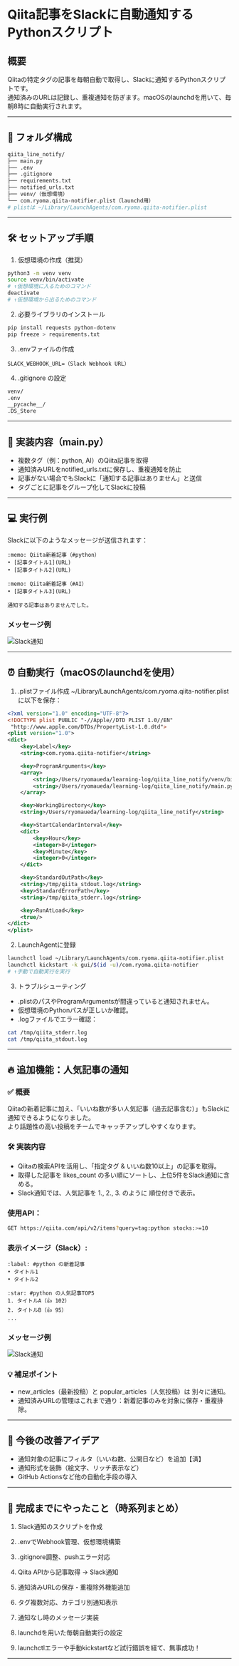 # Qiita記事をSlackに自動通知するPythonスクリプト

## 概要

Qiitaの特定タグの記事を毎朝自動で取得し、Slackに通知するPythonスクリプトです。  
通知済みのURLは記録し、重複通知を防ぎます。macOSのlaunchdを用いて、毎朝8時に自動実行されます。

---

## 📂 フォルダ構成

```bash
qiita_line_notify/
├── main.py
├── .env
├── .gitignore
├── requirements.txt
├── notified_urls.txt
├── venv/（仮想環境）
└── com.ryoma.qiita-notifier.plist（launchd用）
# plistは ~/Library/LaunchAgents/com.ryoma.qiita-notifier.plist
```

---

## 🛠 セットアップ手順

1. 仮想環境の作成（推奨）
```bash
python3 -m venv venv
source venv/bin/activate
# ↑仮想環境に入るためのコマンド
deactivate
# ↑仮想環境から出るためのコマンド
```
2. 必要ライブラリのインストール
```bash
pip install requests python-dotenv
pip freeze > requirements.txt
```
3. .envファイルの作成
```env
SLACK_WEBHOOK_URL=（Slack Webhook URL）
```
4. .gitignore の設定
```bash
venv/
.env
__pycache__/
.DS_Store
```

---

## 🧠 実装内容（main.py）

- 複数タグ（例：python, AI）のQiita記事を取得
- 通知済みURLをnotified_urls.txtに保存し、重複通知を防止
- 記事がない場合でもSlackに「通知する記事はありません」と送信
- タグごとに記事をグループ化してSlackに投稿

---

## 💻 実行例

Slackに以下のようなメッセージが送信されます：
```less
:memo: Qiita新着記事（#python）
• [記事タイトル1](URL)
• [記事タイトル2](URL)

:memo: Qiita新着記事（#AI）
• [記事タイトル3](URL)

通知する記事はありませんでした。
```
### メッセージ例
![Slack通知](./images/Slack_notification.png)

---

## ⏰ 自動実行（macOSのlaunchdを使用）

1. .plistファイル作成
~/Library/LaunchAgents/com.ryoma.qiita-notifier.plist に以下を保存：
```xml
<?xml version="1.0" encoding="UTF-8"?>
<!DOCTYPE plist PUBLIC "-//Apple//DTD PLIST 1.0//EN"
 "http://www.apple.com/DTDs/PropertyList-1.0.dtd">
<plist version="1.0">
<dict>
    <key>Label</key>
    <string>com.ryoma.qiita-notifier</string>

    <key>ProgramArguments</key>
    <array>
        <string>/Users/ryomaueda/learning-log/qiita_line_notify/venv/bin/python3</string>
        <string>/Users/ryomaueda/learning-log/qiita_line_notify/main.py</string>
    </array>

    <key>WorkingDirectory</key>
    <string>/Users/ryomaueda/learning-log/qiita_line_notify</string>

    <key>StartCalendarInterval</key>
    <dict>
        <key>Hour</key>
        <integer>8</integer>
        <key>Minute</key>
        <integer>0</integer>
    </dict>

    <key>StandardOutPath</key>
    <string>/tmp/qiita_stdout.log</string>
    <key>StandardErrorPath</key>
    <string>/tmp/qiita_stderr.log</string>

    <key>RunAtLoad</key>
    <true/>
</dict>
</plist>
```

2. LaunchAgentに登録
```bash
launchctl load ~/Library/LaunchAgents/com.ryoma.qiita-notifier.plist
launchctl kickstart -k gui/$(id -u)/com.ryoma.qiita-notifier
# ↑手動で自動実行を実行
```

3. トラブルシューティング
- .plistのパスやProgramArgumentsが間違っていると通知されません。
- 仮想環境のPythonパスが正しいか確認。
- .logファイルでエラー確認：
```bash
cat /tmp/qiita_stderr.log
cat /tmp/qiita_stdout.log
```

---

## 🔥 追加機能：人気記事の通知

### ✅ 概要
Qiitaの新着記事に加え、「いいね数が多い人気記事（過去記事含む）」もSlackに通知できるようになりました。   
より話題性の高い投稿をチームでキャッチアップしやすくなります。

### 🛠️ 実装内容
- Qiitaの検索APIを活用し、「指定タグ & いいね数10以上」の記事を取得。
- 取得した記事を likes_count の多い順にソートし、上位5件をSlack通知に含める。
- Slack通知では、人気記事を 1., 2., 3. のように 順位付きで表示。

### 使用API：
```bash
GET https://qiita.com/api/v2/items?query=tag:python stocks:>=10
```

### 表示イメージ（Slack）:
```less
:label: #python の新着記事
• タイトル1
• タイトル2

:star: #python の人気記事TOP5
1. タイトルA（👍 102）
2. タイトルB（👍 95）
...
```
### メッセージ例
![Slack通知](./images/Slack_notification2.png)


### 💡 補足ポイント
- new_articles（最新投稿）と popular_articles（人気投稿）は 別々に通知。
- 通知済みURLの管理はこれまで通り：新着記事のみを対象に保存・重複排除。


---

## 📌 今後の改善アイデア

- 通知対象の記事にフィルタ（いいね数、公開日など）を追加【済】
- 通知形式を装飾（絵文字、リッチ表示など）
- GitHub Actionsなど他の自動化手段の導入

---

## 🙌 完成までにやったこと（時系列まとめ）

1. Slack通知のスクリプトを作成

2. .envでWebhook管理、仮想環境構築

3. .gitignore調整、pushエラー対応

4. Qiita APIから記事取得 → Slack通知

5. 通知済みURLの保存・重複除外機能追加

6. タグ複数対応、カテゴリ別通知表示

7. 通知なし時のメッセージ実装

8. launchdを用いた毎朝自動実行の設定

9. launchctlエラーや手動kickstartなど試行錯誤を経て、無事成功！

---

